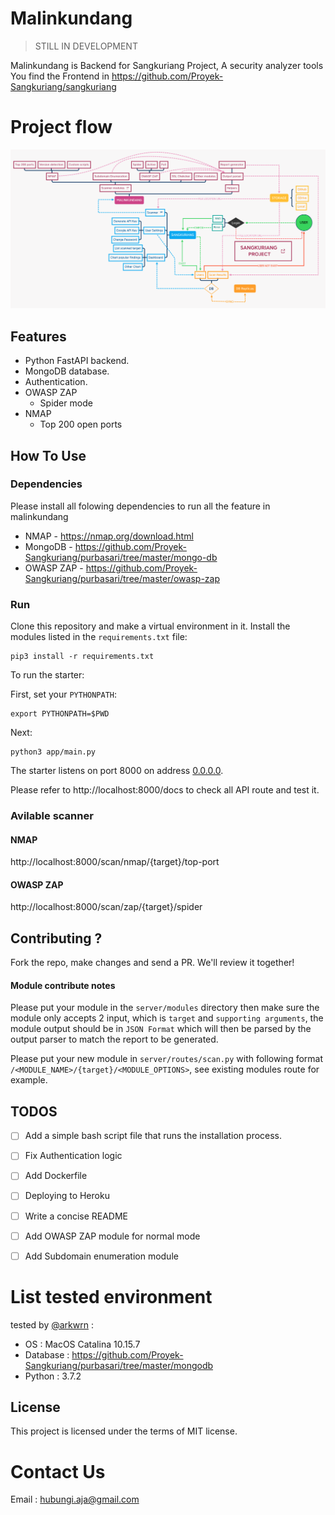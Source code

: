 # Malinkundang

> STILL IN DEVELOPMENT

Malinkundang is Backend for Sangkuriang Project, A security analyzer tools
You find the Frontend in https://github.com/Proyek-Sangkuriang/sangkuriang

# Project flow
![Sangkuriang](flow/Tech-Flowchart.png)

## Features

+ Python FastAPI backend.
+ MongoDB database.
+ Authentication.
+ OWASP ZAP
    + Spider mode
+ NMAP
    + Top 200 open ports

## How To Use

### Dependencies

Please install all folowing dependencies to run all the feature in malinkundang

- NMAP      - https://nmap.org/download.html
- MongoDB   - https://github.com/Proyek-Sangkuriang/purbasari/tree/master/mongo-db
- OWASP ZAP - https://github.com/Proyek-Sangkuriang/purbasari/tree/master/owasp-zap

### Run

Clone this repository and make a virtual environment in it. Install the modules listed in the `requirements.txt` file:

```console
pip3 install -r requirements.txt
```

To run the starter:

First, set your `PYTHONPATH`:

```console
export PYTHONPATH=$PWD
```

Next:

```console
python3 app/main.py
```

The starter listens on port 8000 on address [0.0.0.0](0.0.0.0).

Please refer to http://localhost:8000/docs to check all API route and test it.

### Avilable scanner
#### NMAP
http://localhost:8000/scan/nmap/{target}/top-port

#### OWASP ZAP
http://localhost:8000/scan/zap/{target}/spider

## Contributing ?

Fork the repo, make changes and send a PR. We'll review it together!

#### Module contribute notes

Please put your module in the `server/modules` directory then make sure the module only accepts 2 input, which is `target` and `supporting arguments`, the module output should be in `JSON Format` which will then be parsed by the output parser to match the report to be generated.

Please put your new module in `server/routes/scan.py` with following format `/<MODULE_NAME>/{target}/<MODULE_OPTIONS>`, see existing modules route for example.

## TODOS

- [ ] Add a simple bash script file that runs the installation process.

- [ ] Fix Authentication logic

- [ ] Add Dockerfile

- [ ] Deploying to Heroku

- [ ] Write a concise README

- [ ] Add OWASP ZAP module for normal mode

- [ ] Add Subdomain enumeration module

# List tested environment

tested by [@arkwrn](https://github.com/arkwrn) :
- OS       : MacOS Catalina 10.15.7
- Database : https://github.com/Proyek-Sangkuriang/purbasari/tree/master/mongodb
- Python   : 3.7.2

## License

This project is licensed under the terms of MIT license.

# Contact Us

Email : hubungi.aja@gmail.com
